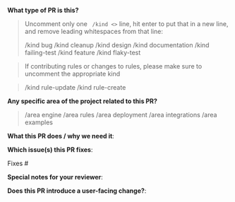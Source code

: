 <!--  Thanks for sending a pull request!  Here are some tips for you:

1. If this is your first time, please read our contributor guidelines in the [CONTRIBUTING.md](CONTRIBUTING.md) file and learn how to compile Falco from source [here](https://falco.org/docs/source).
2. Please label this pull request according to what type of issue you are addressing.
5. Please add a release note!
6. If the PR is unfinished while opening it specify a wip in the title before the actual title, for example, "wip: my awesome feature"
-->

**What type of PR is this?**
> Uncomment only one ` /kind <>` line, hit enter to put that in a new line, and remove leading whitespaces from that line:
>
> /kind bug
> /kind cleanup
> /kind design
> /kind documentation
> /kind failing-test
> /kind feature
> /kind flaky-test

> If contributing rules or changes to rules, please make sure to uncomment the appropriate kind

> /kind rule-update
> /kind rule-create

**Any specific area of the project related to this PR?**

> /area engine
> /area rules
> /area deployment
> /area integrations
> /area examples

**What this PR does / why we need it**:

**Which issue(s) this PR fixes**:
<!--
Automatically closes linked issue when PR is merged.
Usage: `Fixes #<issue number>`, or `Fixes (paste link of issue)`.
If PR is `kind/failing-tests` or `kind/flaky-test`, please post the related issues/tests in a comment and do not use `Fixes`.
-->
Fixes #

**Special notes for your reviewer**:

**Does this PR introduce a user-facing change?**:
<!--
If no, just write "NONE" in the release-note block below.
If yes, a release note is required:
Enter your extended release note in the block below. If the PR requires additional action from users switching to the new release, include the string "action required:".
For example, `action required: change the API interface of the rule engine`.
-->
```release-note

```

